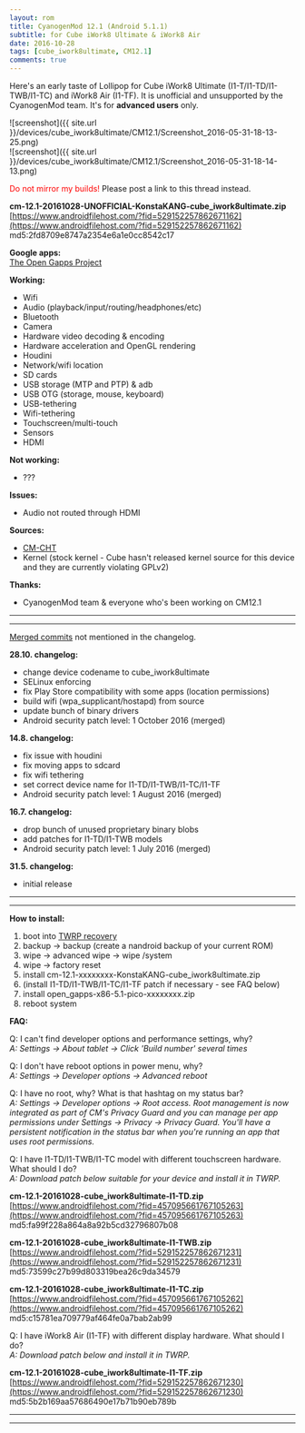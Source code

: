 ```yaml
---
layout: rom
title: CyanogenMod 12.1 (Android 5.1.1)
subtitle: for Cube iWork8 Ultimate & iWork8 Air
date: 2016-10-28
tags: [cube_iwork8ultimate, CM12.1]
comments: true
---
```


Here's an early taste of Lollipop for Cube iWork8 Ultimate (I1-T/I1-TD/I1-TWB/I1-TC) and iWork8 Air (I1-TF). It is unofficial and unsupported by the CyanogenMod team. It's for **advanced users** only.

![screenshot]({{ site.url }}/devices/cube_iwork8ultimate/CM12.1/Screenshot_2016-05-31-18-13-25.png)  
![screenshot]({{ site.url }}/devices/cube_iwork8ultimate/CM12.1/Screenshot_2016-05-31-18-14-13.png)

<span style="color:#FF0000;">Do not mirror my builds!</span> Please post a link to this thread instead.

**cm-12.1-20161028-UNOFFICIAL-KonstaKANG-cube_iwork8ultimate.zip**  
[https://www.androidfilehost.com/?fid=529152257862671162](https://www.androidfilehost.com/?fid=529152257862671162)  
md5:2fd8709e8747a2354e6a1e0cc8542c17

**Google apps:**  
[The Open Gapps Project](http://opengapps.org/?arch=x86&api=5.1&variant=pico)

**Working:**

- Wifi
- Audio (playback/input/routing/headphones/etc)
- Bluetooth
- Camera
- Hardware video decoding & encoding
- Hardware acceleration and OpenGL rendering
- Houdini
- Network/wifi location
- SD cards
- USB storage (MTP and PTP) & adb
- USB OTG (storage, mouse, keyboard)
- USB-tethering
- Wifi-tethering
- Touchscreen/multi-touch
- Sensors
- HDMI

**Not working:**

- ???

**Issues:**

- Audio not routed through HDMI

**Sources:**

- [CM-CHT](https://github.com/CM-CHT)
- Kernel (stock kernel - Cube hasn't released kernel source for this device and they are currently violating GPLv2)

**Thanks:**

- CyanogenMod team & everyone who's been working on CM12.1

----
----

[Merged commits](https://review.cyanogenmod.org/#/q/status:merged++branch:cm-12.1+-project:%255E.*device.*+-project:%255E.*kernel.*,n,z) not mentioned in the changelog.

**28.10. changelog:**

- change device codename to cube_iwork8ultimate
- SELinux enforcing
- fix Play Store compatibility with some apps (location permissions)
- build wifi (wpa_supplicant/hostapd) from source
- update bunch of binary drivers
- Android security patch level: 1 October 2016 (merged)

**14.8. changelog:**

- fix issue with houdini
- fix moving apps to sdcard
- fix wifi tethering
- set correct device name for I1-TD/I1-TWB/I1-TC/I1-TF
- Android security patch level: 1 August 2016 (merged)

**16.7. changelog:**

- drop bunch of unused proprietary binary blobs
- add patches for I1-TD/I1-TWB models
- Android security patch level: 1 July 2016 (merged)

**31.5. changelog:**

- initial release

----
----

**How to install:**

1.  boot into [TWRP recovery](/devices/cube_iwork8ultimate/TWRP)
2.  backup -> backup (create a nandroid backup of your current ROM)
3.  wipe -> advanced wipe -> wipe /system
4.  wipe -> factory reset
5.  install cm-12.1-xxxxxxxx-KonstaKANG-cube_iwork8ultimate.zip
6.  (install I1-TD/I1-TWB/I1-TC/I1-TF patch if necessary - see FAQ below)
7.  install open_gapps-x86-5.1-pico-xxxxxxxx.zip
8.  reboot system

**FAQ:**

Q: I can't find developer options and performance settings, why?  
*A: Settings -> About tablet -> Click 'Build number' several times*

Q: I don't have reboot options in power menu, why?  
*A: Settings -> Developer options -> Advanced reboot*

Q: I have no root, why? What is that hashtag on my status bar?  
*A: Settings -> Developer options -> Root access. Root management is now integrated as part of CM's Privacy Guard and you can manage per app permissions under Settings -> Privacy -> Privacy Guard. You'll have a persistent notification in the status bar when you're running an app that uses root permissions.*

Q: I have I1-TD/I1-TWB/I1-TC model with different touchscreen hardware. What should I do?  
*A: Download patch below suitable for your device and install it in TWRP.*

**cm-12.1-20161028-cube_iwork8ultimate-I1-TD.zip**  
[https://www.androidfilehost.com/?fid=457095661767105263](https://www.androidfilehost.com/?fid=457095661767105263)  
md5:fa99f228a864a8a92b5cd32796807b08

**cm-12.1-20161028-cube_iwork8ultimate-I1-TWB.zip**  
[https://www.androidfilehost.com/?fid=529152257862671231](https://www.androidfilehost.com/?fid=529152257862671231)  
md5:73599c27b99d803319bea26c9da34579

**cm-12.1-20161028-cube_iwork8ultimate-I1-TC.zip**  
[https://www.androidfilehost.com/?fid=457095661767105262](https://www.androidfilehost.com/?fid=457095661767105262)  
md5:c15781ea709779af464fe0a7bab2ab99

Q: I have iWork8 Air (I1-TF) with different display hardware. What should I do?  
*A: Download patch below and install it in TWRP.*

**cm-12.1-20161028-cube_iwork8ultimate-I1-TF.zip**  
[https://www.androidfilehost.com/?fid=529152257862671230](https://www.androidfilehost.com/?fid=529152257862671230)  
md5:5b2b169aa57686490e17b71b90eb789b

----
----
